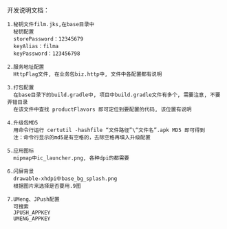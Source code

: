 开发说明文档：

    1.秘钥文件film.jks,在base目录中
      秘钥配置
      storePassword：12345679
      keyAlias：filma
      keyPassword：123456798

    2.服务地址配置
      HttpFlag文件, 在业务包biz.http中, 文件中各配置都有说明

    3.打包配置
      在base目录下的build.gradle中, 项目中build.gradle文件有多个, 需要注意, 不要弄错目录
      在该文件中查找 productFlavors 即可定位到要配置的代码, 该位置有说明

    4.升级包MD5
      用命令行运行 certutil -hashfile “文件路径”\“文件名”.apk MD5 即可得到
      注：命令行显示的md5是有空格的，去除空格再填入升级配置

    5.应用图标
      mipmap中ic_launcher.png, 各种dpi的都需要

    6.闪屏背景
      drawable-xhdpi中base_bg_splash.png
      根据图片来选择是否要用.9图

    7.UMeng、JPush配置
      可搜索
      JPUSH_APPKEY
      UMENG_APPKEY